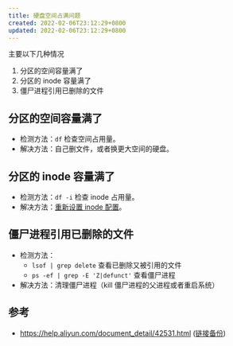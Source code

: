 ```yaml
---
title: 硬盘空间占满问题
created: 2022-02-06T23:12:29+0800
updated: 2022-02-06T23:12:29+0800
---
```



主要以下几种情况

1. 分区的空间容量满了
2. 分区的 inode 容量满了
3. 僵尸进程引用已删除的文件

## 分区的空间容量满了

- 检测方法：`df` 检查空间占用量。
- 解决方法：自己删文件，或者换更大空间的硬盘。

## 分区的 inode 容量满了

- 检测方法：`df -i` 检查 inode 占用量。
- 解决方法：[重新设置 inode 配置](./ext-fs.md#调整-inode)。

## 僵尸进程引用已删除的文件

- 检测方法：
  - `lsof | grep delete` 查看已删除又被引用的文件
  - `ps -ef | grep -E 'Z|defunct'` 查看僵尸进程
- 解决方法：清理僵尸进程（kill 僵尸进程的父进程或者重启系统）

## 参考

- https://help.aliyun.com/document_detail/42531.html ([链接备份](https://web.archive.org/web/20220529003952/https://help.aliyun.com/document_detail/42531.html))
